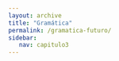 ```yaml
---
layout: archive
title: "Gramática"
permalink: /gramatica-futuro/
sidebar:
   nav: capitulo3
---
```

